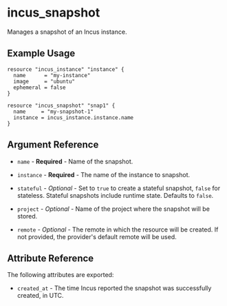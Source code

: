 # incus_snapshot

Manages a snapshot of an Incus instance.

## Example Usage

```hcl
resource "incus_instance" "instance" {
  name      = "my-instance"
  image     = "ubuntu"
  ephemeral = false
}

resource "incus_snapshot" "snap1" {
  name     = "my-snapshot-1"
  instance = incus_instance.instance.name
}
```

## Argument Reference

* `name` - **Required** - Name of the snapshot.

* `instance` - **Required** - The name of the instance to snapshot.

* `stateful` - *Optional* - Set to `true` to create a stateful snapshot,
	`false` for stateless. Stateful snapshots include runtime state. Defaults to
	`false`.

* `project` - *Optional* - Name of the project where the snapshot will be stored.

* `remote` - *Optional* - The remote in which the resource will be created. If
	not provided, the provider's default remote will be used.

## Attribute Reference

The following attributes are exported:

* `created_at` - The time Incus  reported the snapshot was successfully created,
  in UTC.
